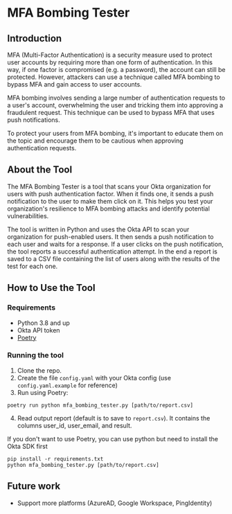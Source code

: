 # MFA Bombing Tester

## Introduction
MFA (Multi-Factor Authentication) is a security measure
used to protect user accounts by requiring more than one
form of authentication. In this way, if one factor is
compromised (e.g. a password), the account can still be protected.
However, attackers can use a technique called MFA bombing to
bypass MFA and gain access to user accounts.

MFA bombing involves sending a large number of authentication
requests to a user's account, overwhelming the user and
tricking them into approving a fraudulent request. This
technique can be used to bypass MFA that uses push notifications.

To protect your users from MFA bombing, it's important to educate
them on the topic and encourage them to be cautious when
approving authentication requests.

## About the Tool
The MFA Bombing Tester is a tool that scans your Okta organization
for users with push authentication factor. When it finds one,
it sends a push notification to the user to make them click on it.
This helps you test your organization's resilience to MFA bombing
attacks and identify potential vulnerabilities.

The tool is written in Python and uses the Okta API to scan
your organization for push-enabled users. It then sends a push
notification to each user and waits for a response.
If a user clicks on the push notification, the tool reports
a successful authentication attempt. In the end a report is saved
to a CSV file containing the list of users along with the results
of the test for each one.


## How to Use the Tool

### Requirements
* Python 3.8 and up
* Okta API token
* [Poetry](https://python-poetry.org/)

### Running the tool

1. Clone the repo.
2. Create the file `config.yaml` with your Okta config (use `config.yaml.example` for reference)
3. Run using Poetry: 
```commandline
poetry run python mfa_bombing_tester.py [path/to/report.csv]
```
4. Read output report (default is to save to `report.csv`). 
It contains the columns user_id, user_email, and result.

If you don't want to use Poetry, you can use python but need to install the Okta SDK first
```commandline
pip install -r requirements.txt
python mfa_bombing_tester.py [path/to/report.csv]
```


## Future work
* Support more platforms (AzureAD, Google Workspace, PingIdentity)
